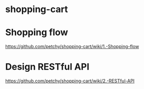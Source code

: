 # shopping-cart

# Shopping flow
https://github.com/petchy/shopping-cart/wiki/1.-Shopping-flow

# Design RESTful API
https://github.com/petchy/shopping-cart/wiki/2.-RESTful-API
